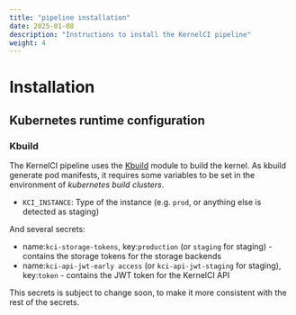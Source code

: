 ```yaml
---
title: "pipeline installation"
date: 2025-01-08
description: "Instructions to install the KernelCI pipeline"
weight: 4
---
```


# Installation

## Kubernetes runtime configuration

### Kbuild

The KernelCI pipeline uses the [Kbuild](https://github.com/kernelci/kernelci-core/blob/main/kernelci/kbuild.py) module to build the kernel. 
As kbuild generate pod manifests, it requires some variables to be set in the environment of *kubernetes build clusters*.

- `KCI_INSTANCE`: Type of the instance (e.g. `prod`, or anything else is detected as staging)

And several secrets:

- name:`kci-storage-tokens`, key:`production` (or `staging` for staging) - contains the storage tokens for the storage backends
- name:`kci-api-jwt-early access` (or `kci-api-jwt-staging` for staging), key:`token` - contains the JWT token for the KernelCI API

This secrets is subject to change soon, to make it more consistent with the rest of the secrets.
